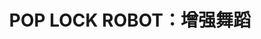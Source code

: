 ---
description: 一个虚拟的机器人在摄像头背景下“跳舞”。
layout: post
results:
- primaryGenreName: Entertainment
  version: '1.01'
  artworkUrl100: http://a171.phobos.apple.com/us/r1000/038/Purple/v4/38/bc/76/38bc76f3-3252-0fda-d151-c92724e4df9f/mzl.ftrejdvd.jpg
  trackViewUrl: https://itunes.apple.com/cn/app/pop-lock-robot-zeng-qiang/id668464160?mt=8&uo=4
  artworkUrl60: http://a1350.phobos.apple.com/us/r1000/053/Purple4/v4/2a/67/84/2a67848f-b925-6d40-2f78-6017abf62c82/robot_57.png
  sellerName: ENESS
  supportedDevices:
  - iPad3G
  - iPadMini4G
  - iPadFourthGen
  - iPodTouchourthGen
  - iPad23G
  - iPadThirdGen
  - iPad2Wifi
  - iPhone4S
  - iPhone4
  - iPodTouchFifthGen
  - iPhone5
  - iPhone-3GS
  - iPadMini
  - iPadFourthGen4G
  - iPadThirdGen4G
  - iPodTouchThirdGen
  - iPadWifi
  genres:
  - 娱乐
  - 摄影与录像
  trackName: POP LOCK ROBOT：增强舞蹈
  description: "\"一种自卫疯克舞的技术突破\" - 本应用的开发者。\n\n你知道那些酷毙了的发射激光伸张正义的机器人吗？  不过这个家伙可不是属于它们。
    \ 他只是热爱舞蹈！\n \n他可以用月球漫步的舞姿穿越街头，用高难的后空翻翻越汽车，甚至在你奶奶的前花园里展示劈腿绝技。  他是增强现实中的新一代。
    \ 无需标记或代码。  只需面向镜头，以最佳状态起舞。\n\n记录立即分享您的舞姿，向全世界展示您有多么充足的业余时间。\n\n开启机器人。\n\n趣味功能包括：\n-
    用 20 种独特的舞步，跳出精彩的流行锁舞组合。\n机器人可以缩放为任何尺寸\n拍摄视频和照片，记录到相机胶卷中\n- 自定义机器人的颜色\n-
    立即使生活变得更精彩\n\n\"我下载了这款应用，它立即让我的生活变得更精彩\" - hobo Joe [以前没有手机，现在有了]"
  price: 0
  trackId: 668464160
  releaseDate: '2013-07-22T06:32:34Z'
  screenshotUrls:
  - http://a1.mzstatic.com/us/r1000/019/Purple/v4/b6/fb/b2/b6fbb22b-443e-9555-d0e3-b63ed3182f9d/mzl.nvoehlav.340x340-75.jpg
  - http://a3.mzstatic.com/us/r1000/056/Purple4/v4/e2/6e/6e/e26e6ebe-b19a-1c89-e463-5daa8615100f/mzl.jcwfxexo.340x340-75.jpg
  - http://a3.mzstatic.com/us/r1000/050/Purple6/v4/c8/46/46/c8464656-3434-b952-191e-988f74fcee89/mzl.cegbvedb.340x340-75.jpg
  - http://a5.mzstatic.com/us/r1000/035/Purple/v4/5a/85/29/5a8529c3-71fb-10a6-bb26-2bb3a36896cc/mzl.tjquokph.340x340-75.jpg
  - http://a3.mzstatic.com/us/r1000/018/Purple/v4/d1/61/89/d16189be-9d1f-cab7-5dbb-78fcc83b6f0a/mzl.wcktsgyh.340x340-75.jpg
  artistViewUrl: https://itunes.apple.com/cn/artist/eness/id449091247?uo=4
  primaryGenreId: 6016
  kind: software
  fileSizeBytes: '41022661'
  bundleId: com.eness.PopLockRobot
  releaseNotes: 中国语言
  trackContentRating: 4+
  artistName: ENESS
  trackCensoredName: POP LOCK ROBOT：增强舞蹈
  isGameCenterEnabled: false
  contentAdvisoryRating: 4+
  languageCodesISO2A:
  - EN
  features:
  - iosUniversal
  wrapperType: software
  artworkUrl512: http://a171.phobos.apple.com/us/r1000/038/Purple/v4/38/bc/76/38bc76f3-3252-0fda-d151-c92724e4df9f/mzl.ftrejdvd.jpg
  formattedPrice: 免费
  artistId: 449091247
  genreIds:
  - '6016'
  - '6008'
  currency: CNY
  ipadScreenshotUrls:
  - http://a2.mzstatic.com/us/r1000/021/Purple4/v4/1a/2e/af/1a2eafc3-f9ff-ef07-3647-f4ad51a912a9/mzl.bdcrclre.480x480-75.jpg
  - http://a2.mzstatic.com/us/r1000/008/Purple/v4/e6/35/6d/e6356d39-5ff1-c360-91f2-0499a1ccf39d/mzl.rselunca.480x480-75.jpg
  - http://a5.mzstatic.com/us/r1000/024/Purple/v4/78/6a/5d/786a5df4-9e9d-2bd6-356c-cd231db96fdd/mzl.uvkutprv.480x480-75.jpg
  - http://a2.mzstatic.com/us/r1000/057/Purple4/v4/6e/b7/2b/6eb72b21-2acd-e151-f188-685a6fda8526/mzl.pmxwsxue.480x480-75.jpg
  - http://a1.mzstatic.com/us/r1000/020/Purple/v4/e5/64/83/e5648361-60a4-6947-44ca-aea88729e408/mzl.nmvdojix.480x480-75.jpg
category: 娱乐
tags: tag1
resultCount: 1
title: POP LOCK ROBOT：增强舞蹈

---